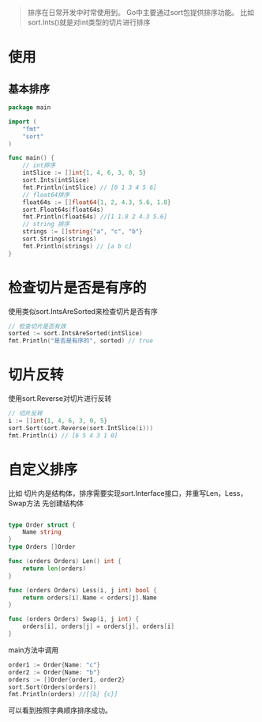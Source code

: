 > 排序在日常开发中时常使用到。
Go中主要通过sort包提供排序功能。
比如sort.Ints()就是对int类型的切片进行排序
# 使用
## 基本排序
```go
package main

import (
	"fmt"
	"sort"
)

func main() {
	// int排序
	intSlice := []int{1, 4, 6, 3, 0, 5}
	sort.Ints(intSlice)
	fmt.Println(intSlice) // [0 1 3 4 5 6]
	// float64排序
	float64s := []float64{1, 2, 4.3, 5.6, 1.8}
	sort.Float64s(float64s)
	fmt.Println(float64s) //[1 1.8 2 4.3 5.6]
	// string 排序
	strings := []string{"a", "c", "b"}
	sort.Strings(strings)
	fmt.Println(strings) // [a b c]
}
```
# 检查切片是否是有序的
使用类似sort.IntsAreSorted来检查切片是否有序
```go
// 检查切片是否有效
sorted := sort.IntsAreSorted(intSlice)
fmt.Println("是否是有序的", sorted) // true
```
# 切片反转
使用sort.Reverse对切片进行反转
```go
// 切片反转
i := []int{1, 4, 6, 3, 0, 5}
sort.Sort(sort.Reverse(sort.IntSlice(i)))
fmt.Println(i) // [6 5 4 3 1 0]
```
# 自定义排序
比如 切片内是结构体，排序需要实现sort.Interface接口，并重写Len，Less，Swap方法
先创建结构体
```go

type Order struct {
	Name string
}
type Orders []Order

func (orders Orders) Len() int {
	return len(orders)
}

func (orders Orders) Less(i, j int) bool {
	return orders[i].Name < orders[j].Name
}

func (orders Orders) Swap(i, j int) {
	orders[i], orders[j] = orders[j], orders[i]
}
```
main方法中调用
```go
order1 := Order{Name: "c"}
order2 := Order{Name: "b"}
orders := []Order{order1, order2}
sort.Sort(Orders(orders))
fmt.Println(orders) //[{b} {c}]
```
可以看到按照字典顺序排序成功。